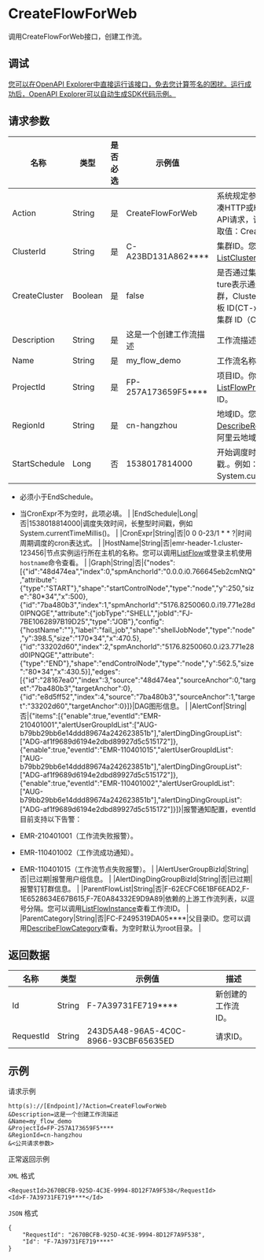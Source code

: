 # CreateFlowForWeb

调用CreateFlowForWeb接口，创建工作流。

## 调试

[您可以在OpenAPI Explorer中直接运行该接口，免去您计算签名的困扰。运行成功后，OpenAPI Explorer可以自动生成SDK代码示例。](https://api.aliyun.com/#product=Emr&api=CreateFlowForWeb&type=RPC&version=2016-04-08)

## 请求参数

|名称|类型|是否必选|示例值|描述|
|--|--|----|---|--|
|Action|String|是|CreateFlowForWeb|系统规定参数。对于您自行拼凑HTTP或HTTPS URL发起的API请求，该参数为必选参数。取值：CreateFlowForWeb。 |
|ClusterId|String|是|C-A23BD131A862\*\*\*\*|集群ID。您可以调用[ListClusters](~~28147~~)查看集群的ID。 |
|CreateCluster|Boolean|是|false|是否通过集群模板创建集群，ture表示通过集群模板创建集群，ClusterId应设置为集群模板 ID\(CT-xxx\)，否则为已有集群 ID（C-xxx）。 |
|Description|String|是|这是一个创建工作流描述|工作流描述。 |
|Name|String|是|my\_flow\_demo|工作流名称。 |
|ProjectId|String|是|FP-257A173659F5\*\*\*\*|项目ID。你可以调用[ListFlowProject](~~101204~~)查看项目的ID。 |
|RegionId|String|是|cn-hangzhou|地域ID。您可以调用[DescribeRegions](~~25609~~)查看最新的阿里云地域列表。 |
|StartSchedule|Long|否|1538017814000|开始调度时间，长整型时间戳.。例如：System.currentTimeMillis\(\)。

 -   必须小于EndSchedule。
-   当CronExpr不为空时，此项必填。 |
|EndSchedule|Long|否|1538018814000|调度失效时间，长整型时间戳，例如System.currentTimeMillis\(\)。 |
|CronExpr|String|否|0 0 0-23/1 \* \* ?|时间周期调度的cron表达式。 |
|HostName|String|否|emr-header-1.cluster-123456|节点实例运行所在主机的名称。您可以调用[ListFlow](~~101073~~)或登录主机使用`hostname`命令查看。 |
|Graph|String|否|\{"nodes":\[\{"id":"48d474ea","index":0,"spmAnchorId":"0.0.0.i0.766645eb2cmNtQ","attribute":\{"type":"START"\},"shape":"startControlNode","type":"node","y":250,"size":"80\*34","x":500\},\{"id":"7ba480b3","index":1,"spmAnchorId":"5176.8250060.0.i19.771e28d0IPNQGE","attribute":\{"jobType":"SHELL","jobId":"FJ-7BE1062897B19D25","type":"JOB"\},"config":\{"hostName":""\},"label":"fail\_job","shape":"shellJobNode","type":"node","y":398.5,"size":"170\*34","x":470.5\},\{"id":"33202d60","index":2,"spmAnchorId":"5176.8250060.0.i23.771e28d0IPNQGE","attribute":\{"type":"END"\},"shape":"endControlNode","type":"node","y":562.5,"size":"80\*34","x":430.5\}\],"edges":\[\{"id":"28167ea0","index":3,"source":"48d474ea","sourceAnchor":0,"target":"7ba480b3","targetAnchor":0\},\{"id":"e8d5ff52","index":4,"source":"7ba480b3","sourceAnchor":1,"target":"33202d60","targetAnchor":0\}\]\}|DAG图形信息。 |
|AlertConf|String|否|\{"items":\[\{"enable":true,"eventId":"EMR-210401001","alertUserGroupIdList":\["AUG-b79bb29bb6e14ddd89674a242623851b"\],"alertDingDingGroupList":\["ADG-af1f9689d6194e2dbd89927d5c515172"\]\},\{"enable":true,"eventId":"EMR-110401015","alertUserGroupIdList":\["AUG-b79bb29bb6e14ddd89674a242623851b"\],"alertDingDingGroupList":\["ADG-af1f9689d6194e2dbd89927d5c515172"\]\},\{"enable":true,"eventId":"EMR-110401002","alertUserGroupIdList":\["AUG-b79bb29bb6e14ddd89674a242623851b"\],"alertDingDingGroupList":\["ADG-af1f9689d6194e2dbd89927d5c515172"\]\}\]\}|报警通知配置，eventId目前支持以下告警：

 -   EMR-210401001（工作流失败报警）。
-   EMR-110401002（工作流成功通知）。
-   EMR-110401015（工作流节点失败报警）。 |
|AlertUserGroupBizId|String|否|已过期|报警用户组信息。 |
|AlertDingDingGroupBizId|String|否|已过期|报警钉钉群信息。 |
|ParentFlowList|String|否|F-62ECFC6E1BF6EAD2,F-1E6528634E67B615,F-7E0A84332E9D9A89|依赖的上游工作流列表，以逗号分隔。您可以调用[ListFlowInstance](~~101166~~)查看工作流ID。 |
|ParentCategory|String|否|FC-F2495319DA05\*\*\*\*|父目录ID。您可以调用[DescribeFlowCategory](~~100977~~)查看。为空时默认为root目录。 |

## 返回数据

|名称|类型|示例值|描述|
|--|--|---|--|
|Id|String|F-7A39731FE719\*\*\*\*|新创建的工作流ID。 |
|RequestId|String|243D5A48-96A5-4C0C-8966-93CBF65635ED|请求ID。 |

## 示例

请求示例

```
http(s)://[Endpoint]/?Action=CreateFlowForWeb
&Description=这是一个创建工作流描述
&Name=my_flow_demo
&ProjectId=FP-257A173659F5****
&RegionId=cn-hangzhou
&<公共请求参数>
```

正常返回示例

`XML` 格式

```
<RequestId>2670BCFB-925D-4C3E-9994-8D12F7A9F538</RequestId>
<Id>F-7A39731FE719****</Id>
```

`JSON` 格式

```
{
    "RequestId": "2670BCFB-925D-4C3E-9994-8D12F7A9F538",
    "Id": "F-7A39731FE719****"
}
```

